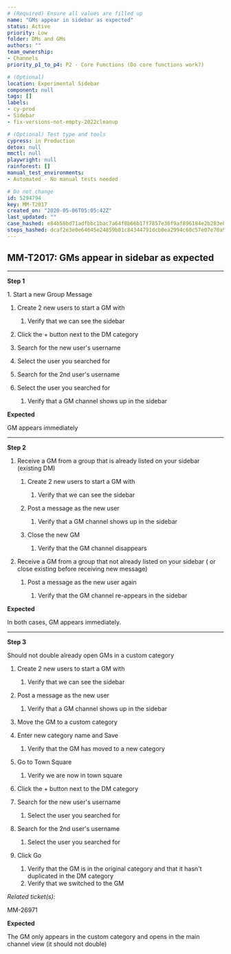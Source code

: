 ```yaml
---
# (Required) Ensure all values are filled up
name: "GMs appear in sidebar as expected"
status: Active
priority: Low
folder: DMs and GMs
authors: ""
team_ownership: 
- Channels
priority_p1_to_p4: P2 - Core Functions (Do core functions work?)

# (Optional)
location: Experimental Sidebar
component: null
tags: []
labels: 
- cy-prod
- Sidebar
- fix-versions-not-empty-2022cleanup

# (Optional) Test type and tools
cypress: in Production
detox: null
mmctl: null
playwright: null
rainforest: []
manual_test_environments: 
- Automated - No manual tests needed

# Do not change
id: 5294794
key: MM-T2017
created_on: "2020-05-06T05:05:42Z"
last_updated: ""
case_hashed: e84b58bd71adfbbc1bac7a64f8b66b17f7857e36f9af896184e2b283e8707c4362589827773f8369a8e08dd3e6f0e7ef
steps_hashed: dcaf2e3e0e64645e24859b01c84344791dcb0ea2994c60c57e07e70a9a6d3b573d42365bdf5be5eab6bc56ba0a09f6e7
---
```


<!-- (Auto-generated) Based on frontmatter's "key" and "name" -->

## MM-T2017: GMs appear in sidebar as expected

---

**Step 1**

1\. Start a new Group Message

1. Create 2 new users to start a GM with

   1. Verify that we can see the sidebar

2. Click the + button next to the DM category

3. Search for the new user's username

4. Select the user you searched for

5. Search for the 2nd user's username

6. Select the user you searched for

   1. Verify that a GM channel shows up in the sidebar

**Expected**

GM appears immediately

---

**Step 2**

1. Receive a GM from a group that is already listed on your sidebar (existing DM)

   1. Create 2 new users to start a GM with

      1. Verify that we can see the sidebar

   2. Post a message as the new user

      1. Verify that a GM channel shows up in the sidebar

   3. Close the new GM

      1. Verify that the GM channel disappears

2. Receive a GM from a group that not already listed on your sidebar ( or close existing before receiving new message)

   1. Post a message as the new user again

      1. Verify that the GM channel re-appears in the sidebar

**Expected**

In both cases, GM appears immediately.

---

**Step 3**

Should not double already open GMs in a custom category

1. Create 2 new users to start a GM with

   1. Verify that we can see the sidebar

2. Post a message as the new user

   1. Verify that a GM channel shows up in the sidebar

3. Move the GM to a custom category

4. Enter new category name and Save

   1. Verify that the GM has moved to a new category

5. Go to Town Square

   1. Verify we are now in town square

6. Click the + button next to the DM category

7. Search for the new user's username

   1. Select the user you searched for

8. Search for the 2nd user's username

   1. Select the user you searched for

9. Click Go

   1. Verify that the GM is in the original category and that it hasn't duplicated in the DM category
   2. Verify that we switched to the GM

_Related ticket(s):_

MM-26971

**Expected**

The GM only appears in the custom category and opens in the main channel view (it should not double)

